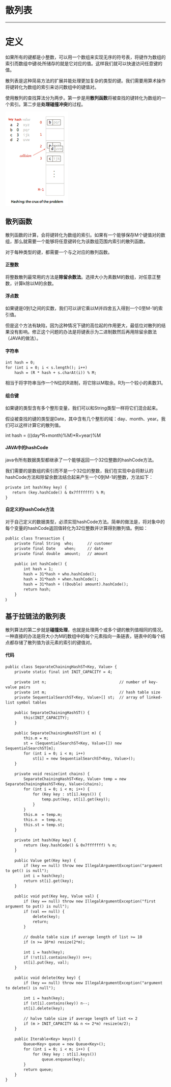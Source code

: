 # 散列表

---

# 定义

如果所有的键都是小整数，可以用一个数组来实现无序的符号表，将键作为数组的索引而数组中键i处所储存的就是它对应的值。这样我们就可以快速访问任意键的值。

散列表是这种简易方法的扩展并能处理更加复杂的类型的键。我们需要用算术操作将键转化为数组的索引来访问数组中的键值对。

使用散列的查找算法分为两步。第一步是用**散列函数**将被查找的键转化为数组的一个索引。第二步是**处理碰撞冲突**的过程。

![](/assets/searching/hashTable_define1.png)

## 散列函数

散列函数的计算，会将键转化为数组的索引。如果有一个能够保存M个键值对的数组，那么就需要一个能够将任意键转化为该数组范围内索引的散列函数。

对于每种类型的键，都需要一个与之对应的散列函数。

#### 正整数

将整数散列最常用的方法是**除留余数法**。选择大小为素数M的数组，对任意正整数，计算k除以M的余数。

#### 浮点数

如果键是0到1之间的实数，我们可以讲它乘以M并四舍五入得到一个0至M-1的索引值。

但是这个方法有缺陷，因为这种情况下键的高位起的作用更大，最低位对散列的结果没有影响。修正这个问题的办法是将键表示为二进制数然后再用除留余数法（JAVA的做法）。

#### 字符串

```
int hash = 0;
for (int i = 0; i < s.length(); i++)
    hash = (R * hash + s.charAt(i)) % M;
```

相当于将字符串当作一个N位的R进制，将它除以M取余。R为一个较小的素数31。

#### 组合键

如果键的类型含有多个整形变量，我们可以和String类型一样将它们混合起来。

假设被查找的键的类型是Date，其中含有几个整形的域：day、month、year。我们可以这样计算它的散列值。

int hash = \(\(\(day\*R+month\)%M\)\*R+year\)%M

#### JAVA中的hashCode

java令所有数据类型都继承了一个能够返回一个32位整数的hashCode方法。

我们需要的是数组的索引而不是一个32位的整数，我们在实现中会将默认的hashCode方法和除留余数法结合起来产生一个0到M-1的整数，方法如下：

```
private int hash(Key key) {
   return (key.hashCode() & 0x7fffffff) % M;
}
```

#### 自定义的hashCode方法

对于自己定义的数据类型，必须实现hashCode方法。简单的做法是，将对象中的每个变量的hashCode返回值转化为32位整数并计算得到散列值。例如：

```
public class Transaction {
    private final String  who;      // customer
    private final Date    when;     // date
    private final double  amount;   // amount
    
    public int hashCode() {
        int hash = 1;
        hash = 31*hash + who.hashCode();
        hash = 31*hash + when.hashCode();
        hash = 31*hash + ((Double) amount).hashCode();
        return hash;
    }
｝
```

## 基于拉链法的散列表

散列算法的第二步就是**碰撞处理**，也就是处理两个或多个键的散列值相同的情况。一种直接的办法是将大小为M的数组中的每个元素指向一条链表，链表中的每个结点都存储了散列值为该元素的索引的键值对。

#### 代码

```
public class SeparateChainingHashST<Key, Value> {
    private static final int INIT_CAPACITY = 4;

    private int n;                                // number of key-value pairs
    private int m;                                // hash table size
    private SequentialSearchST<Key, Value>[] st;  // array of linked-list symbol tables

    public SeparateChainingHashST() {
        this(INIT_CAPACITY);
    } 

    public SeparateChainingHashST(int m) {
        this.m = m;
        st = (SequentialSearchST<Key, Value>[]) new SequentialSearchST[m];
        for (int i = 0; i < m; i++)
            st[i] = new SequentialSearchST<Key, Value>();
    } 
    
    private void resize(int chains) {
        SeparateChainingHashST<Key, Value> temp = new SeparateChainingHashST<Key, Value>(chains);
        for (int i = 0; i < m; i++) {
            for (Key key : st[i].keys()) {
                temp.put(key, st[i].get(key));
            }
        }
        this.m  = temp.m;
        this.n  = temp.n;
        this.st = temp.st;
    }
    
    private int hash(Key key) {
        return (key.hashCode() & 0x7fffffff) % m;
    } 
    
    public Value get(Key key) {
        if (key == null) throw new IllegalArgumentException("argument to get() is null");
        int i = hash(key);
        return st[i].get(key);
    } 

    public void put(Key key, Value val) {
        if (key == null) throw new IllegalArgumentException("first argument to put() is null");
        if (val == null) {
            delete(key);
            return;
        }

        // double table size if average length of list >= 10
        if (n >= 10*m) resize(2*m);

        int i = hash(key);
        if (!st[i].contains(key)) n++;
        st[i].put(key, val);
    } 
    
    public void delete(Key key) {
        if (key == null) throw new IllegalArgumentException("argument to delete() is null");

        int i = hash(key);
        if (st[i].contains(key)) n--;
        st[i].delete(key);

        // halve table size if average length of list <= 2
        if (m > INIT_CAPACITY && n <= 2*m) resize(m/2);
    } 

    public Iterable<Key> keys() {
        Queue<Key> queue = new Queue<Key>();
        for (int i = 0; i < m; i++) {
            for (Key key : st[i].keys())
                queue.enqueue(key);
        }
        return queue;
    } 
}
```



